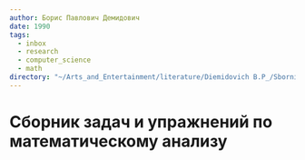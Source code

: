 ```yaml
---
author: Борис Павлович Демидович
date: 1990
tags:
  - inbox
  - research
  - computer_science
  - math
directory: "~/Arts_and_Entertainment/literature/Diemidovich B.P_/Sbornik zadach i uprazhnienii po matiematichieskomu analizu (2372)/"
---
```


# Сборник задач и упражнений по математическому анализу


